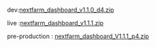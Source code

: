 



dev:[nextfarm_dashboard_v1.1.0_d4.zip](https://github.com/user-attachments/files/18734590/nextfarm_dashboard_v1.1.0_d4.zip)

live :[nextfarm_dashboard_v1.1.1.zip](https://github.com/user-attachments/files/18703914/nextfarm_dashboard_v1.1.1.zip)




pre-production : [nextfarm_dashboard_V1.1.1_p4.zip](https://github.com/user-attachments/files/18748742/nextfarm_dashboard_V1.1.1_p4.zip)
